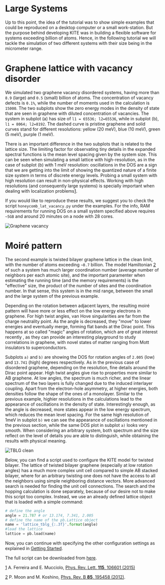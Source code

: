 # Large Systems

Up to this point, the idea of the tutorial was to show simple examples that could be reproduced on a desktop computer or a small work-station. But the purpose behind developing KITE was in building a flexible software for systems exceeding billion of atoms. Hence, in the following tutorial we will tackle the simulation of two different systems with their size being in the micrometer range.

# Graphene lattice with vacancy disorder

We simulated two graphene vacancy disordered systems, having more than `8.9` (large) and `0.5` (small) billion of atoms. The concentration of vacancy defects is `0.1%`, while the number of moments used in the calculation is `15000`. The two subplots show the zero energy modes in the density of state that are seen in graphene with diluted concentration of vacancies.
The system in subplot (a) has size of `l1 = 65536; l2=65536`, while in subplot (b), `l1 = 8064; l2=8192`. The dashed curve is pristine graphene and solid curves stand for different resolutions: yellow (20 meV), blue (10 meV), green (5 meV), purple (1 meV).

There is an important difference in the two subplots that is related to the lattice size. The limiting factor for observating tiny details in the expanded spectral functions is the mean level spacing given by the system size. This can be seen when simulating a small lattice with high-resolution, as in the case of subplot (b) with 1 meV resolution: oscillations in the DOS are a sign that we are getting into the limit of showing the quantized nature of a finite size system in terms of discrete energy levels. Probing a small system with high resolution can result in non-physical effects. Working with high resolutions (and consequently large systems) is specially important when dealing with localization problems[1].

If you would like to reproduce these results, we suggest you to check the script `honeycomb_lat_vacancy.py` under the examples. For the info, RAM requirements for running DOS on a small system specified above requires `~5GB` and around 20 minutes on a node with 28 cores.

![Graphene vacancy][1]

# Moiré pattern

The second example is twisted bilayer graphene lattice in the clean limit, with the number of atoms exceeding `~0.7` billion. The model Hamiltonian [2] of such a system has much larger coordination number (average number of neighbors per each atomic site), and the important paramenter when estimating the running time (and the memory requirements) is the "effective" size, the product of the number of sites and the coordination number. In that sense, this system is in the mid range, between the small and the large system of the previous example.

Depending on the rotation between adjacent layers, the resulting moiré pattern will have more or less effect on the low energy electrons in graphene. For high twist angles, van Hove singularities are far from the charge neutrality point. As the angle is decreased, they "move" to lower energies and eventually merge, forming flat bands at the Dirac point. This happens at so called "magic" angles of rotation, which are of great interest recently , as they can provide an interesting playground to study correlations in graphene, with novel states of matter ranging from Mott insulators to superconductors.

Subplots `a)` and `b)` are showing the DOS for rotation angles of `2.005` (low) and `13.741` (high) degrees respectively. As in the previous case of disordered graphene, depending on the resolution, fine details around the Dirac point appear. High twist angles give rise to properties more similar to AB graphene. At low angles, the spectrum is much richer, and the linear spectrum of the two layers is fully changed due to the induced interlayer coupling. Apart from the electron-hole asymmetry, at higher energies, both densities follow the shape of the ones of a monolayer. Similar to the previous example, highier resolutions in the calculations lead to the appearance of oscillations in the density of state. Interestingly enough, as the angle is decreased, more states appear in the low energy spectrum, which reduces the mean level spacing. For the same high resolution of 1meV in subplot `b)` we can see the appearance of oscillations mentioned in the previous section, while the same DOS plot in subplot `a)` looks very smooth. When considering an arbitrary system, both spectrum and the size reflect on the level of details you are able to distinguish, while obtaining the results with physical meaning.

![TBLG clean][2]

Below, you can find a script used to configure the KITE model for twisted bilayer. The lattice of twisted bilayer graphene (especially at low rotation angles) has a much more complex unit cell compared to simple AB stacked bilayer, where for an arbitrary twisting one does not have the access to all the neighbors using simple neighboring distance vectors. More advanced search is needed for finding the unit cell connections. The search and the hopping calculation is done separately, because of our desire not to make this script too complex. Instead, we use an already defined lattice object that is loaded with a simple command:
``` python
# define the angle
angle = 21.787 # or 13.174, 7.341, 2.005
# define the name of the pb.Lattice object
name = 'lattice_tblg_{:.3f}'.format(angle)
#load the lattice
lattice = pb.load(name)
```

Now, you can continue with specifying the other configuration settings as explained in [Getting Started][3].

The full script can be downloaded from [here][4].

[1] A. Ferreira and E. Mucciolo, [Phys. Rev. Lett. **115**, 106601 (2015)][5]

[2] P. Moon and M. Koshino, [Phys. Rev. B **85**, 195458 (2012)][6].

[1]: https://user-images.githubusercontent.com/39924384/41244063-ddf1db3e-6d9b-11e8-8950-9b48cf7477a7.png
[2]: https://user-images.githubusercontent.com/39924384/41244098-f6858182-6d9b-11e8-901e-ebe2a8a9e8f8.png
[3]: https://quantum-kite.com/category/getting-started/
[4]: https://gist.github.com/quantum-kite/eeb25b4f3bd4756763259764ff67d87b
[5]: https://link.aps.org/doi/10.1103/PhysRevLett.115.106601
[6]: https://link.aps.org/doi/10.1103/PhysRevB.85.195458
